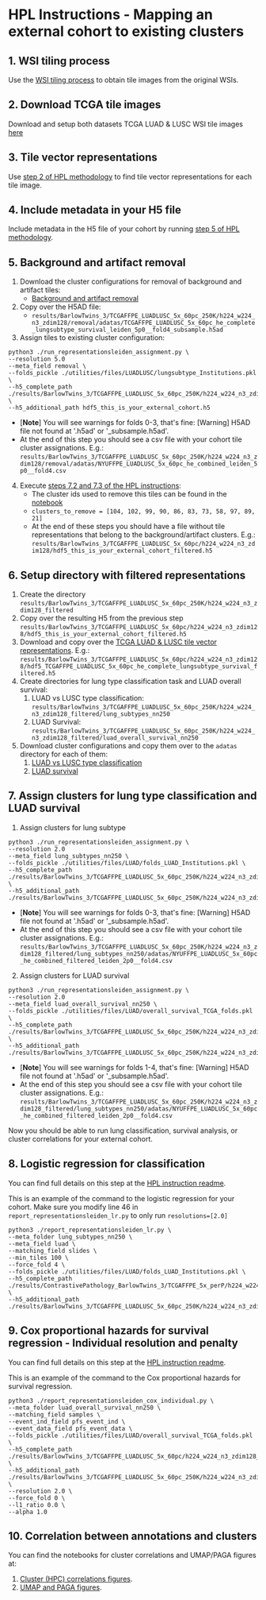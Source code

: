# HPL Instructions - Mapping an external cohort to existing clusters

## 1. WSI tiling process
Use the [WSI tiling process](./README.md#WSI-tiling-process) to obtain tile images from the original WSIs.

## 2. Download TCGA tile images
Download and setup both datasets TCGA LUAD & LUSC WSI tile images [here](./README.md#TCGA-HPL-files)

## 3. Tile vector representations
Use [step 2 of HPL methodology](./README_HPL.md) to find tile vector representations for each tile image.

## 4. Include metadata in your H5 file
Include metadata in the H5 file of your cohort by running [step 5 of HPL methodology](./README_HPL.md).

## 5. Background and artifact removal
1. Download the cluster configurations for removal of background and artifact tiles:
   - [Background and artifact removal](https://drive.google.com/drive/folders/1K0F0rfKb2I_DJgmxYGl6skeQXWqFAGL4?usp=sharing)
2. Copy over the H5AD file:
   - `results/BarlowTwins_3/TCGAFFPE_LUADLUSC_5x_60pc_250K/h224_w224_n3_zdim128/removal/adatas/TCGAFFPE_LUADLUSC_5x_60pc_he_complete_lungsubtype_survival_leiden_5p0__fold4_subsample.h5ad`
3. Assign tiles to existing cluster configuration:

```
python3 ./run_representationsleiden_assignment.py \
--resolution 5.0
--meta_field removal \
--folds_pickle ./utilities/files/LUADLUSC/lungsubtype_Institutions.pkl \
--h5_complete_path ./results/BarlowTwins_3/TCGAFFPE_LUADLUSC_5x_60pc_250K/h224_w224_n3_zdim128/hdf5_TCGAFFPE_LUADLUSC_5x_60pc_he_complete_lungsubtype_survival.h5 \
--h5_additional_path hdf5_this_is_your_external_cohort.h5
```
- [**Note**] You will see warnings for folds 0-3, that's fine: [Warning] H5AD file not found at '.h5ad' or '_subsample.h5ad'.
- At the end of this step you should see a csv file with your cohort tile cluster assignations. E.g.: `results/BarlowTwins_3/TCGAFFPE_LUADLUSC_5x_60pc_250K/h224_w224_n3_zdim128/removal/adatas/NYUFFPE_LUADLUSC_5x_60pc_he_combined_leiden_5p0__fold4.csv`

4. Execute [steps 7.2 and 7.3 of the HPL instructions](./README_HPL.md):
   - The cluster ids used to remove this tiles can be found in the [notebook](https://github.com/AdalbertoCq/Histomorphological-Phenotype-Learning/blob/master/utilities/tile_cleaning/review_cluster_create_pickles.ipynb)
   - `clusters_to_remove = [104, 102, 99, 90, 86, 83, 73, 58, 97, 89, 21]`
   - At the end of these steps you should have a file without tile representations that belong to the background/artifact clusters. E.g.: `results/BarlowTwins_3/TCGAFFPE_LUADLUSC_5x_60pc/h224_w224_n3_zdim128/hdf5_this_is_your_external_cohort_filtered.h5`

## 6. Setup directory with filtered representations
1. Create the directory `results/BarlowTwins_3/TCGAFFPE_LUADLUSC_5x_60pc_250K/h224_w224_n3_zdim128_filtered`
2. Copy over the resulting H5 from the previous step `results/BarlowTwins_3/TCGAFFPE_LUADLUSC_5x_60pc/h224_w224_n3_zdim128/hdf5_this_is_your_external_cohort_filtered.h5`
3. Download and copy over the [TCGA LUAD & LUSC tile vector representations](./README.md#TCGA-HPL-files). E.g.: `results/BarlowTwins_3/TCGAFFPE_LUADLUSC_5x_60pc/h224_w224_n3_zdim128/hdf5_TCGAFFPE_LUADLUSC_5x_60pc_he_complete_lungsubtype_survival_filtered.h5`
4. Create directories for lung type classification task and LUAD overall survival:
   1. LUAD vs LUSC type classification: `results/BarlowTwins_3/TCGAFFPE_LUADLUSC_5x_60pc_250K/h224_w224_n3_zdim128_filtered/lung_subtypes_nn250`
   2. LUAD Survival: `results/BarlowTwins_3/TCGAFFPE_LUADLUSC_5x_60pc_250K/h224_w224_n3_zdim128_filtered/luad_overall_survival_nn250`
5. Download cluster configurations and copy them over to the `adatas` directory for each of them:
   1. [LUAD vs LUSC type classification](https://drive.google.com/drive/folders/1TcwIJuSNGl4GC-rT3jh_5cqML7hGR0Ht?usp=sharing)
   2. [LUAD survival](https://drive.google.com/drive/folders/1CaB1UArfvkAUxGkR5hv9eD9CMDqJhIIO?usp=sharing)

## 7. Assign clusters for lung type classification and LUAD survival

1. Assign clusters for lung subtype
```
python3 ./run_representationsleiden_assignment.py \
--resolution 2.0
--meta_field lung_subtypes_nn250 \
--folds_pickle ./utilities/files/LUAD/folds_LUAD_Institutions.pkl \
--h5_complete_path ./results/BarlowTwins_3/TCGAFFPE_LUADLUSC_5x_60pc_250K/h224_w224_n3_zdim128_filtered/hdf5_TCGAFFPE_LUADLUSC_5x_60pc_he_complete_lungsubtype_survival_filtered.h5 \
--h5_additional_path ./results/BarlowTwins_3/TCGAFFPE_LUADLUSC_5x_60pc_250K/h224_w224_n3_zdim128_filtered/hdf5_this_is_your_external_cohort_filtered.h5
```
- [**Note**] You will see warnings for folds 0-3, that's fine: [Warning] H5AD file not found at '.h5ad' or '_subsample.h5ad'.
- At the end of this step you should see a csv file with your cohort tile cluster assignations. E.g.: `results/BarlowTwins_3/TCGAFFPE_LUADLUSC_5x_60pc_250K/h224_w224_n3_zdim128_filtered/lung_subtypes_nn250/adatas/NYUFFPE_LUADLUSC_5x_60pc_he_combined_filtered_leiden_2p0__fold4.csv`

2. Assign clusters for LUAD survival
```
python3 ./run_representationsleiden_assignment.py \
--resolution 2.0
--meta_field luad_overall_survival_nn250 \
--folds_pickle ./utilities/files/LUAD/overall_survival_TCGA_folds.pkl \
--h5_complete_path ./results/BarlowTwins_3/TCGAFFPE_LUADLUSC_5x_60pc_250K/h224_w224_n3_zdim128_filtered/hdf5_TCGAFFPE_LUADLUSC_5x_60pc_he_complete_lungsubtype_survival_filtered.h5 \
--h5_additional_path ./results/BarlowTwins_3/TCGAFFPE_LUADLUSC_5x_60pc_250K/h224_w224_n3_zdim128_filtered/hdf5_this_is_your_external_cohort_filtered.h5
```
- [**Note**] You will see warnings for folds 1-4, that's fine: [Warning] H5AD file not found at '.h5ad' or '_subsample.h5ad'.
- At the end of this step you should see a csv file with your cohort tile cluster assignations. E.g.: `results/BarlowTwins_3/TCGAFFPE_LUADLUSC_5x_60pc_250K/h224_w224_n3_zdim128_filtered/lung_subtypes_nn250/adatas/NYUFFPE_LUADLUSC_5x_60pc_he_combined_filtered_leiden_2p0__fold4.csv`

Now you should be able to run lung classification, survival analysis, or cluster correlations for your external cohort.

## 8. Logistic regression for classification
You can find full details on this step at the [HPL instruction readme](./README_HPL.md).

This is an example of the command to the logistic regression for your cohort. Make sure you modify line 46 in `report_representationsleiden_lr.py` to only run `resolutions=[2.0]`
```
python3 ./report_representationsleiden_lr.py \
--meta_folder lung_subtypes_nn250 \
--meta_field luad \
--matching_field slides \
--min_tiles 100 \
--force_fold 4 \
--folds_pickle ./utilities/files/LUAD/folds_LUAD_Institutions.pkl \
--h5_complete_path ./results/ContrastivePathology_BarlowTwins_3/TCGAFFPE_5x_perP/h224_w224_n3_zdim128/hdf5_TCGAFFPE_5x_perP_he_complete_lungsubtype_survival.h5 \
--h5_additional_path ./results/BarlowTwins_3/TCGAFFPE_LUADLUSC_5x_60pc_250K/h224_w224_n3_zdim128_filtered/hdf5_this_is_your_external_cohort_filtered.h5
```

## 9. Cox proportional hazards for survival regression - Individual resolution and penalty
You can find full details on this step at the [HPL instruction readme](./README_HPL.md).

This is an example of the command to the Cox proportional hazards for survival regression.
```
python3 ./report_representationsleiden_cox_individual.py \
--meta_folder luad_overall_survival_nn250 \
--matching_field samples \
--event_ind_field pfs_event_ind \
--event_data_field pfs_event_data \
--folds_pickle ./utilities/files/LUAD/overall_survival_TCGA_folds.pkl \
--h5_complete_path ./results/BarlowTwins_3/TCGAFFPE_LUADLUSC_5x_60pc/h224_w224_n3_zdim128_filtered/hdf5_TCGAFFPE_LUADLUSC_5x_60pc_he_complete_lungsubtype_survival_filtered.h5 \ 
--h5_additional_path ./results/BarlowTwins_3/TCGAFFPE_LUADLUSC_5x_60pc_250K/h224_w224_n3_zdim128/hdf5_NYUFFPE_LUADLUSC_5x_60pc_he_combined_filtered.h5 \ 
--resolution 2.0 \
--force_fold 0 \
--l1_ratio 0.0 \
--alpha 1.0 
```

## 10. Correlation between annotations and clusters
You can find the notebooks for cluster correlations and UMAP/PAGA figures at:
1. [Cluster (HPC) correlations figures](https://github.com/AdalbertoCq/Histomorphological-Phenotype-Learning/blob/master/utilities/visualizations/cluster_correlations.ipynb).
4. [UMAP and PAGA figures](https://github.com/AdalbertoCq/Histomorphological-Phenotype-Learning/blob/master/utilities/visualizations/visualizations_UMAP_PAGA.ipynb).
